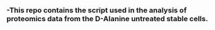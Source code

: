 ###  -This repo contains the script used in the analysis of proteomics data from the D-Alanine untreated stable cells.
